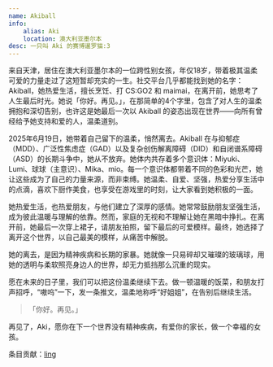 ```yaml
---
name: Akiball
info:
    alias: Aki
    location: 澳大利亚墨尔本
desc: 一只叫 Aki 的赛博暹罗猫:3
---
```


来自天津，居住在澳大利亚墨尔本的一位跨性别女孩，年仅18岁，带着极其温柔可爱的力量走过了这短暂却充实的一生。社交平台几乎都能找到她的名字：Akiball，她热爱生活，擅长烹饪、打 CS:GO2 和 maimai，在离开前，她思考了人生最后时光。她说「你好。再见。」，在那简单的4个字里，包含了对人生的温柔拥抱和深切告别，也许这是她最后一次以 Akiball 的姿态出现在世界——向所有曾经给予她支持和爱的人，温柔道别。

2025年6月19日，她带着自己留下的温柔，悄然离去。Akiball 在与抑郁症（MDD）、广泛性焦虑症（GAD）以及复杂创伤解离障碍（DID）和自闭谱系障碍（ASD）的长期斗争中，她从不放弃。她体内共存着多个意识体：Miyuki、Lumi、球球（主意识）、Mika、mio。每一个意识体都带着不同的色彩和光芒，她让这些成为了自己的力量来源，而非束缚。她温柔、自爱、坚强，热爱分享生活中的点滴，喜欢下厨作美食，也享受在游戏里的时刻，让大家看到她积极的一面。

她热爱生活，也热爱朋友，与他们建立了深厚的感情。她常常鼓励朋友坚强生活，成为彼此温暖与理解的依靠。然而，家庭的无视和不理解让她在黑暗中挣扎。在离开前，她最后一次穿上裙子，请朋友拍照，留下最后的可爱模样。最终，她选择了离开这个世界，以自己最美的模样，从痛苦中解脱。

她的离去，是因为精神疾病和长期的家暴。她就像一只易碎却又璀璨的玻璃球，用她的透明与柔软照亮身边人的世界，却无力抵挡那么沉重的现实。

愿在未来的日子里，我们可以把这份温柔继续下去。做一顿温暖的饭菜，和朋友打声招呼，“嗷呜”一下，发一条推文，温柔地称呼“好姐姐”，在告别后继续生活。

> 「你好。再见。」

再见了，Aki，愿你在下一个世界没有精神疾病，有爱你的家长，做一个幸福的女孩。

条目贡献：[ling](https://twitter.com/ling1639040)

